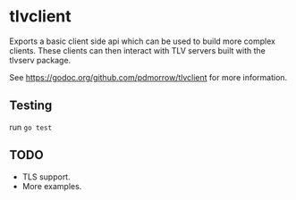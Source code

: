 # tlvclient

Exports a basic client side api which can be used to build more complex clients. These clients can then interact with TLV servers built with the tlvserv package.

See https://godoc.org/github.com/pdmorrow/tlvclient for more information.

## Testing

run `go test`


## TODO

* TLS support.
* More examples.

